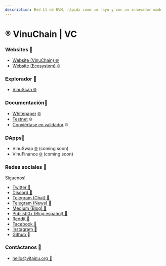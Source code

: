 ```yaml
---
description: Red L1 de EVM, rápida como un rayo y con un innovador modelo sin comisiones.
---
```


# ®️ VinuChain | VC

### Websites 🔗

* [Website (VinuChain) 🌐](https://vinuchain.org)
* [Website (Ecosystem) 🌐](https://vinu.org)

### Explorador 🔗

* [VinuScan 🌐](https://vinuscan.com)

### Documentación🔗

* [Whitepaper](whitepaper/whitepaper/) [🌐](https://vinuscan.com)
* [Testnet](documentacion-tecnica/vinuchain-testnet/) 🌐
* [Conviértase en validador](documentacion-tecnica/validadores-nodos/conviertase-en-validador.md) 🌐

### DApps🔗

* VinuSwap [🌐](https://vinuscan.com) (coming soon)
* VinuFinance [🌐](https://vinuscan.com) (coming soon)

### Redes sociales 🔗

Síguenos!

* [Twitter 💬](https://twitter.com/vinuchain)
* [Discord 💬](https://discord.gg/vinu)
* [Telegram (Chat) 💬](https://t.me/vitainu)
* [Telegram (News) 💬](https://t.me/vinu\_news)
* [Medium (Blog) 💬](https://medium.com/@vitainu)
* [Publish0x (Blog español) 💬](https://www.publish0x.com/Vinu-Es)
* [Reddit 💬](https://reddit.com/r/vitainu)
* [Facebook 💬](https://facebook.com/vitainucoin)
* [Instagram 💬](https://instagram.com/vinuchaindao)
* [Github ](https://github.com/vinuchain)💬

### Contáctanos 🔗

* [hello@vitainu.org 📧](mailto:hello@vitainu.org)
